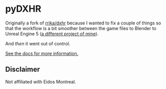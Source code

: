 # pyDXHR

Originally a fork of [rrika/dxhr](https://github.com/rrika/dxhr) because I wanted to fix a couple of things so that the workflow is a bit smoother between the game files to Blender to Unreal Engine 5 ([a different project of mine](https://six.vardonir.com/)).

And _then_ it went out of control.

[See the docs for more information.](pydxhr.vardonir.com)

## Disclaimer

Not affiliated with Eidos Montreal. 
